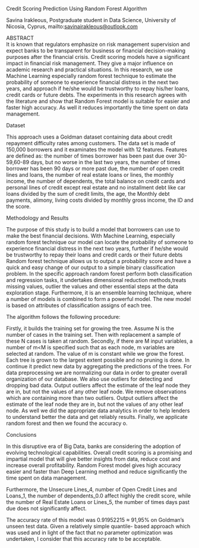 Credit Scoring Prediction Using Random Forest Algorithm

Savina Irakleous, Postgraduate student in Data Science, University of Nicosia, Cyprus, mailto:savinairakleous@outlook.com

ABSTRACT  
 It is known that regulators emphasize on risk management supervision and expect banks to be transparent for business or financial decision-making purposes after the financial crisis. Credit scoring models have a significant impact in financial risk management. They give a major influence on academic research and practical situations. In this research, we use Machine Learning especially random forest technique to estimate the probability of someone to experience financial distress in the next two years, and approach if he/she would be trustworthy to repay his/her loans, credit cards or future debts. The experiments in this research agrees with the literature and show that Random Forest model is suitable for easier and faster high accuracy. As well it reduces importantly the time spent on data management.

Dataset

  This approach uses a Goldman dataset containing data about credit repayment difficulty rates among customers. The data set is made of 150,000 borrowers and it examinates the model with 12 features. Features are defined as: the number of times borrower has been past due over 30-59,60-89 days, but no worse in the last two years, the number of times borrower has been 90 days or more past due, the number of open credit lines and loans, the number of real estate loans or lines, the monthly income, the number of dependents, the total balance on credit cards and personal lines of credit except real estate and no installment debt like car loans divided by the sum of credit limits, the age, the Monthly debt payments, alimony, living costs divided by monthly gross income, the ID and the score.

Methodology and Results  

  The purpose of this study is to build a model that borrowers can use to make the best financial decisions. With Machine Learning, especially random forest technique our model can locate the probability of someone to experience financial distress in the next two years, further if he/she would be trustworthy to repay their loans and credit cards or their future debts Random forest technique allows us to output a probability score and have a quick and easy change of our output to a simple binary classification problem.
In the specific approach random forest perform both classification and regression tasks, it undertakes dimensional reduction methods,treats missing values, outlier the values and other essential steps at the data exploration stage. Furthermore, it is an ensemble learning technique, where a number of models is combined to form a powerful model. The new model is based on attributes of classification assigns of each tree.

The algorithm follows the following procedure:

Firstly, it builds the training set for growing the tree. Assume N is the number of cases in the training set. Then with replacement a sample of these N cases is taken at random. Secondly, if there are M input variables, a number of m<M is specified such that as each node, m variables are selected at random. The value of m is constant while we grow the forest. Each tree is grown to the largest extent possible and no pruning is done. In continue it predict new data by aggregating the predictions of the trees.
For data preprocessing we are normalizing our data in order to greater overall organization of our database. We also use outliers for detecting and dropping bad data. Output outliers affect the estimate of the leaf node they are in, but not the values of any other leaf node. We remove observations which are containing more than two outliers. Output outliers affect the estimate of the leaf node they are in, but not the values of any other leaf node. As well we did the appropriate data analytics in order to help lenders to understand better the data and get reliably results. Finally, we applicate random forest and then we found the accuracy o.

Conclusions

In this disruptive era of Big Data, banks are considering the adoption of evolving technological capabilities. Overall credit scoring is a promising and impartial model that will give better insights from data, reduce cost and increase overall profitability. Random Forest model gives high accuracy easier and faster than Deep Learning method and reduce significantly the time spent on data management.

Furthermore, the Unsecure Lines_4, number of Open Credit Lines and Loans_1, the number of dependents_0.0 affect highly the credit score, while the number of Real Estate Loans or Lines_5, the number of times days past due does not significantly affect.

The accuracy rate of this model was 0.91952215 ≈ 91,95% on Goldman’s unseen test data. Given a relatively simple quantile- based approach which was used and in light of the fact that no parameter optimization was undertaken, I consider that this accuracy rate to be acceptable.

